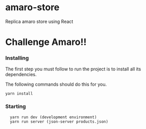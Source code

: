 # amaro-store
Replica amaro store using React
# Challenge Amaro!!


### Installing

The first step you must follow to run the project is to install all its dependencies.

The following commands should do this for you.

```
yarn install
```


### Starting
```
  yarn run dev (development environment)
  yarn run server (json-server products.json)
```

